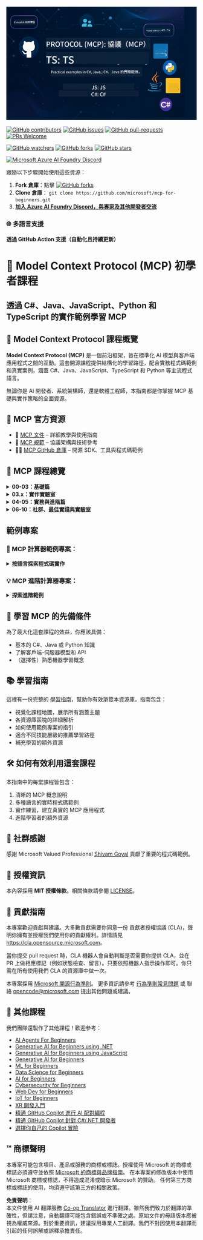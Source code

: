 <!--
CO_OP_TRANSLATOR_METADATA:
{
  "original_hash": "bc76969a3bb20c032d1d5e95a304a2e3",
  "translation_date": "2025-06-24T16:24:44+00:00",
  "source_file": "README.md",
  "language_code": "hk"
}
-->
![MCP-for-beginners](../../translated_images/mcp-beginners.2ce2b317996369ff66c5b72e25eff9d4288ab2741fc70c0b4e523d1ae1e249fd.hk.png) 

[![GitHub contributors](https://img.shields.io/github/contributors/microsoft/mcp-for-beginners.svg)](https://GitHub.com/microsoft/mcp-for-beginners/graphs/contributors)
[![GitHub issues](https://img.shields.io/github/issues/microsoft/mcp-for-beginners.svg)](https://GitHub.com/microsoft/mcp-for-beginners/issues)
[![GitHub pull-requests](https://img.shields.io/github/issues-pr/microsoft/mcp-for-beginners.svg)](https://GitHub.com/microsoft/mcp-for-beginners/pulls)
[![PRs Welcome](https://img.shields.io/badge/PRs-welcome-brightgreen.svg?style=flat-square)](http://makeapullrequest.com)

[![GitHub watchers](https://img.shields.io/github/watchers/microsoft/mcp-for-beginners.svg?style=social&label=Watch)](https://GitHub.com/microsoft/mcp-for-beginners/watchers)
[![GitHub forks](https://img.shields.io/github/forks/microsoft/mcp-for-beginners.svg?style=social&label=Fork)](https://GitHub.com/microsoft/mcp-for-beginners/fork)
[![GitHub stars](https://img.shields.io/github/stars/microsoft/mcp-for-beginners?style=social&label=Star)](https://GitHub.com/microsoft/mcp-for-beginners/stargazers)


[![Microsoft Azure AI Foundry Discord](https://dcbadge.vercel.app/api/server/ByRwuEEgH4)](https://discord.com/invite/ByRwuEEgH4)


跟隨以下步驟開始使用這些資源：
1. **Fork 倉庫**：點擊 [![GitHub forks](https://img.shields.io/github/forks/microsoft/mcp-for-beginners.svg?style=social&label=Fork)](https://GitHub.com/microsoft/mcp-for-beginners/fork)
2. **Clone 倉庫**：   `git clone https://github.com/microsoft/mcp-for-beginners.git`
3. [**加入 Azure AI Foundry Discord，與專家及其他開發者交流**](https://discord.com/invite/ByRwuEEgH4)


### 🌐 多語言支援

#### 透過 GitHub Action 支援（自動化且持續更新）

# 🚀 Model Context Protocol (MCP) 初學者課程

## **透過 C#、Java、JavaScript、Python 和 TypeScript 的實作範例學習 MCP**

## 🧠 Model Context Protocol 課程概覽

**Model Context Protocol (MCP)** 是一個前沿框架，旨在標準化 AI 模型與客戶端應用程式之間的互動。這套開源課程提供結構化的學習路徑，配合實務程式碼範例和真實案例，涵蓋 C#、Java、JavaScript、TypeScript 和 Python 等主流程式語言。

無論你是 AI 開發者、系統架構師，還是軟體工程師，本指南都是你掌握 MCP 基礎與實作策略的全面資源。

## 🔗 MCP 官方資源

- 📘 [MCP 文件](https://modelcontextprotocol.io/) – 詳細教學與使用指南  
- 📜 [MCP 規範](https://spec.modelcontextprotocol.io/) – 協議架構與技術參考  
- 🧑‍💻 [MCP GitHub 倉庫](https://github.com/modelcontextprotocol) – 開源 SDK、工具與程式碼範例  

## 🧭 MCP 課程總覽

<details>
  <summary><strong>00-03：基礎篇</strong></summary>

- **00. MCP 簡介**  
  介紹 Model Context Protocol 及其在 AI 流程中的重要性。 [閱讀更多](./00-Introduction/README.md)
- **01. 核心概念解析**  
  深入探討 MCP 的核心概念。 [閱讀更多](./01-CoreConcepts/README.md)
- **02. MCP 的安全性**  
  安全威脅與最佳實踐。 [閱讀更多](./02-Security/README.md)
- **03. MCP 快速入門**  
  環境設定、基本伺服器/客戶端與整合。 [閱讀更多](./03-GettingStarted/README.md)
</details>

<details>
  <summary><strong>03.x：實作實驗室</strong></summary>

- **3.1. 第一個伺服器** – [教學](./03-GettingStarted/01-first-server/README.md)
- **3.2. 第一個客戶端** – [教學](./03-GettingStarted/02-client/README.md)
- **3.3. 搭配 LLM 的客戶端** – [教學](./03-GettingStarted/03-llm-client/README.md)
- **3.4. 使用 Visual Studio Code 存取伺服器** – [教學](./03-GettingStarted/04-vscode/README.md)
- **3.5. 使用 SSE 建立伺服器** – [教學](./03-GettingStarted/05-sse-server/README.md)
- **3.6. HTTP 串流** – [教學](./03-GettingStarted/06-http-streaming/README.md)
- **3.7. 使用 AI 工具包** – [教學](./03-GettingStarted/07-aitk/README.md)
- **3.8. 測試你的伺服器** – [教學](./03-GettingStarted/08-testing/README.md)
- **3.9. 部署你的伺服器** – [教學](./03-GettingStarted/09-deployment/README.md)
</details>

<details>
  <summary><strong>04-05：實務與進階篇</strong></summary>

- **04. 實務應用**  
  SDK、除錯、測試、可重用提示範本。 [閱讀更多](./04-PracticalImplementation/README.md)
- **05. MCP 進階主題**  
  多模態 AI、擴展性、企業應用。 [閱讀更多](./05-AdvancedTopics/README.md)
- **5.1. MCP 與 Azure 整合** – [教學](./05-AdvancedTopics/mcp-integration/README.md)
- **5.2. 多模態** – [教學](./05-AdvancedTopics/mcp-multi-modality/README.md)
- **5.3. MCP OAuth2 範例** – [教學](./05-AdvancedTopics/mcp-oauth2-demo/README.md)
- **5.4. Root Contexts** – [教學](./05-AdvancedTopics/mcp-root-contexts/README.md)
- **5.5. Routing** – [教學](./05-AdvancedTopics/mcp-routing/README.md)
- **5.6. Sampling** – [教學](./05-AdvancedTopics/mcp-sampling/README.md)
- **5.7. Scaling** – [教學](./05-AdvancedTopics/mcp-scaling/README.md)
- **5.8. Security** – [教學](./05-AdvancedTopics/mcp-security/README.md)
- **5.9. Web Search MCP** – [教學](./05-AdvancedTopics/web-search-mcp/README.md)
- **5.10. Realtime Streaming** – [教學](./05-AdvancedTopics/mcp-realtimestreaming/README.md)
- **5.11. Realtime Web Search** – [教學](./05-AdvancedTopics/mcp-realtimesearch/README.md)
</details>

<details>
  <summary><strong>06-10：社群、最佳實踐與實驗室</strong></summary>

- **06. 社群貢獻** – [教學](./06-CommunityContributions/README.md)
- **07. 早期採用的見解** – [指南](./07-LessonsFromEarlyAdoption/README.md)
- **08. MCP 最佳實踐** – [指南](./08-BestPractices/README.md)
- **09. MCP 案例研究** – [指南](./09-CaseStudy/README.md)
- **10. 簡化 AI 工作流程：使用 AI Toolkit 建立 MCP 伺服器** – [實作實驗室](./10-StreamliningAIWorkflowsBuildingAnMCPServerWithAIToolkit/README.md)
</details>

## 範例專案

### 🧮 MCP 計算器範例專案：
<details>
  <summary><strong>按語言探索程式碼實作</strong></summary>

  - [C# MCP 伺服器範例](./03-GettingStarted/samples/csharp/README.md)
  - [Java MCP 計算器](./03-GettingStarted/samples/java/calculator/README.md)
  - [JavaScript MCP 示範](./03-GettingStarted/samples/javascript/README.md)
  - [Python MCP 伺服器](../../03-GettingStarted/samples/python/mcp_calculator_server.py)
  - [TypeScript MCP 範例](./03-GettingStarted/samples/typescript/README.md)

</details>

### 💡 MCP 進階計算器專案：
<details>
  <summary><strong>探索進階範例</strong></summary>

  - [進階 C# 範例](./04-PracticalImplementation/samples/csharp/README.md)
  - [Java 容器應用程式範例](./04-PracticalImplementation/samples/java/containerapp/README.md)
  - [JavaScript 進階範例](./04-PracticalImplementation/samples/javascript/README.md)
  - [Python 複雜實作](../../04-PracticalImplementation/samples/python/mcp_sample.py)
  - [TypeScript 容器範例](./04-PracticalImplementation/samples/typescript/README.md)

</details>


## 🎯 學習 MCP 的先備條件

為了最大化這套課程的效益，你應該具備：

- 基本的 C#、Java 或 Python 知識
- 了解客戶端-伺服器模型和 API
- （選擇性）熟悉機器學習概念

## 📚 學習指南

這裡有一份完整的 [學習指南](./study_guide.md)，幫助你有效瀏覽本資源庫。指南包含：

- 視覺化課程地圖，展示所有涵蓋主題
- 各資源庫區塊的詳細解析
- 如何使用範例專案的指引
- 適合不同技能層級的推薦學習路徑
- 補充學習的額外資源

## 🛠️ 如何有效利用這套課程

本指南中的每堂課程皆包含：

1. 清晰的 MCP 概念說明  
2. 多種語言的實時程式碼範例  
3. 實作練習，建立真實的 MCP 應用程式  
4. 進階學習者的額外資源


## 🌟 社群感謝

感謝 Microsoft Valued Professional [Shivam Goyal](https://www.linkedin.com/in/shivam2003/) 貢獻了重要的程式碼範例。

## 📜 授權資訊

本內容採用 **MIT 授權條款**。相關條款請參閱 [LICENSE](../../LICENSE)。

## 🤝 貢獻指南

本專案歡迎貢獻與建議。大多數貢獻需要你同意一份
貢獻者授權協議 (CLA)，聲明你擁有並授權我們使用你的貢獻權利。詳情請見 <https://cla.opensource.microsoft.com>。

當你提交 pull request 時，CLA 機器人會自動判斷是否需要你提供 CLA，並在 PR 上做相應標記（例如狀態檢查、留言）。只要依照機器人指示操作即可。你只需在所有使用我們 CLA 的資源庫中做一次。

本專案採用 [Microsoft 開源行為準則](https://opensource.microsoft.com/codeofconduct/)。
更多資訊請參考 [行為準則常見問題](https://opensource.microsoft.com/codeofconduct/faq/) 或
聯絡 [opencode@microsoft.com](mailto:opencode@microsoft.com) 提出其他問題或建議。

## 🎒 其他課程
我們團隊還製作了其他課程！歡迎參考：

- [AI Agents For Beginners](https://github.com/microsoft/ai-agents-for-beginners?WT.mc_id=academic-105485-koreyst)
- [Generative AI for Beginners using .NET](https://github.com/microsoft/Generative-AI-for-beginners-dotnet?WT.mc_id=academic-105485-koreyst)
- [Generative AI for Beginners using JavaScript](https://github.com/microsoft/generative-ai-with-javascript?WT.mc_id=academic-105485-koreyst)
- [Generative AI for Beginners](https://github.com/microsoft/generative-ai-for-beginners?WT.mc_id=academic-105485-koreyst)
- [ML for Beginners](https://aka.ms/ml-beginners?WT.mc_id=academic-105485-koreyst)
- [Data Science for Beginners](https://aka.ms/datascience-beginners?WT.mc_id=academic-105485-koreyst)
- [AI for Beginners](https://aka.ms/ai-beginners?WT.mc_id=academic-105485-koreyst)
- [Cybersecurity for Beginners](https://github.com/microsoft/Security-101??WT.mc_id=academic-96948-sayoung)
- [Web Dev for Beginners](https://aka.ms/webdev-beginners?WT.mc_id=academic-105485-koreyst)
- [IoT for Beginners](https://aka.ms/iot-beginners?WT.mc_id=academic-105485-koreyst)
- [XR 開發入門](https://github.com/microsoft/xr-development-for-beginners?WT.mc_id=academic-105485-koreyst)
- [精通 GitHub Copilot 進行 AI 配對編程](https://aka.ms/GitHubCopilotAI?WT.mc_id=academic-105485-koreyst)
- [精通 GitHub Copilot 針對 C#/.NET 開發者](https://github.com/microsoft/mastering-github-copilot-for-dotnet-csharp-developers?WT.mc_id=academic-105485-koreyst)
- [選擇你自己的 Copilot 冒險](https://github.com/microsoft/CopilotAdventures?WT.mc_id=academic-105485-koreyst)


## ™️ 商標聲明

本專案可能包含項目、產品或服務的商標或標誌。授權使用 Microsoft 的商標或標誌必須遵守並依照
[Microsoft 的商標與品牌指南](https://www.microsoft.com/legal/intellectualproperty/trademarks/usage/general)。
在本專案的修改版本中使用 Microsoft 商標或標誌，不得造成混淆或暗示 Microsoft 的贊助。
任何第三方商標或標誌的使用，均須遵守該第三方的相關政策。

**免責聲明**：  
本文件使用 AI 翻譯服務 [Co-op Translator](https://github.com/Azure/co-op-translator) 進行翻譯。雖然我們致力於翻譯的準確性，但請注意，自動翻譯可能包含錯誤或不準確之處。原始文件的母語版本應被視為權威來源。對於重要資訊，建議採用專業人工翻譯。我們不對因使用本翻譯而引起的任何誤解或誤釋承擔責任。